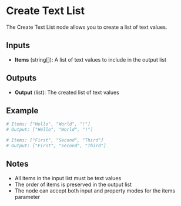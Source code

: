 # Create Text List

The Create Text List node allows you to create a list of text values.

## Inputs

- **Items** (string[]): A list of text values to include in the output list

## Outputs

- **Output** (list): The created list of text values

## Example

```python
# Items: ["Hello", "World", "!"]
# Output: ["Hello", "World", "!"]

# Items: ["First", "Second", "Third"]
# Output: ["First", "Second", "Third"]
```

## Notes

- All items in the input list must be text values
- The order of items is preserved in the output list
- The node can accept both input and property modes for the items parameter
